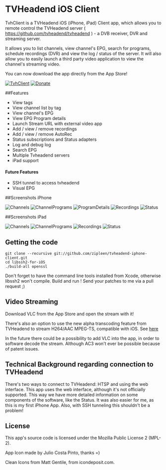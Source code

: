 TVHeadend iOS Client
=======================

TvhClient is a TVHeadend iOS (iPhone, iPad) Client app, which allows you to remote control the TVHeadend server  ( https://github.com/tvheadend/tvheadend ) - a DVB receiver, DVR and streaming server.

It allows you to list channels, view channel's EPG, search for programs, schedule recordings (DVR) and view the log / status of the server. It will also allow you to easily launch a third party video application to view the channel's streaming video.

You can now download the app directly from the App Store!

[![TvhClient](http://linkmaker.itunes.apple.com/htmlResources/assets/images/web/linkmaker/badge_appstore-lrg.png)](https://itunes.apple.com/gb/app/tvhclient/id638900112?mt=8&uo=4)
[![Donate](https://www.paypalobjects.com/en_US/i/btn/btn_donate_LG.gif)](https://www.paypal.com/cgi-bin/webscr?cmd=_s-xclick&hosted_button_id=G6DBJWV5LP36A)

##Features
- View tags
- View channel list by tag
- View channel's EPG
- View EPG Program details
- Launch Stream URL with external video app
- Add / view / remove recordings
- Add / view / remove AutoRec
- Status subscriptions and Status adapters
- Log and debug log
- Search EPG
- Multiple Tvheadend servers
- iPad support

#### Future Features
- SSH tunnel to access tvheadend
- Visual EPG

##Screenshots iPhone

![Channels](http://a572.phobos.apple.com/us/r1000/068/Purple/v4/ed/42/4e/ed424e9c-fee9-fc23-c74f-8d9591766fbd/mzl.dthdmvhr.320x480-75.jpg)
![ChannelPrograms](http://a1437.phobos.apple.com/us/r1000/064/Purple2/v4/08/b6/70/08b67026-50bc-bfcb-e68f-b47d0886ccd4/mzl.ekqhetuf.320x480-75.jpg)
![ProgramDetails](http://a1542.phobos.apple.com/us/r1000/116/Purple/v4/d7/b5/8f/d7b58fb7-d360-6981-bc04-f1a4c1dd6a88/mzl.fdlipgep.320x480-75.jpg)
![Recordings](http://a404.phobos.apple.com/us/r1000/120/Purple/v4/f2/0e/4b/f20e4b51-a2d7-0119-8ae0-99415c6c0633/mzl.xshppebg.320x480-75.jpg)
![Status](http://a1501.phobos.apple.com/us/r1000/070/Purple2/v4/a8/ab/b8/a8abb8a1-d052-f8c8-6730-385615f12bf1/mzl.jzfxfbli.320x480-75.jpg)

##Screenshots iPad

![Channels](https://github.com/zipleen/tvheadend-iphone-client/blob/screenshots/Screenshots/ipad/channels.png?raw=true)
![ChannelPrograms](https://github.com/zipleen/tvheadend-iphone-client/blob/screenshots/Screenshots/ipad/channelsepg.png?raw=true)
![Recordings](https://github.com/zipleen/tvheadend-iphone-client/blob/screenshots/Screenshots/ipad/recordings.png?raw=true)
![Status](https://github.com/zipleen/tvheadend-iphone-client/blob/screenshots/Screenshots/ipad/status.png?raw=true)

## Getting the code

    git clone --recursive git://github.com/zipleen/tvheadend-iphone-client.git
    cd libssh2-for-iOS
    ./build-all openssl

Don't forget to have the command line tools installed from Xcode, otherwise libssh2 won't compile.
Build and run ! Send your patches to me via a pull request ;)

## Video Streaming

Download VLC from the App Store and open the stream with it!

There's also an option to use the new alpha transcoding feature from TVHeadend to stream H264/AAC MPEG-TS, compatible with iOS. See [here](https://github.com/zipleen/tvheadend-iphone-client/wiki/Tvheadend-Transcoding) 

In the future there could be a possibility to add VLC into the app, in order to software decode the stream. Although AC3 won't ever be possible because of patent issues.

## Technical Background regarding connection to TVHeadend

There's two ways to connect to TVHeadend: HTSP and using the web interface. This app uses the web interface, although it's not officially supported. This way we have more detailed information on some components of the software, like the Status. It was also easier for me, as this is my first iPhone App. Also, with SSH tunneling this shouldn't be a problem! 

## License

This app's source code is licensed under the Mozilla Public License 2 (MPL-2). 

App Icon made by Julio Costa Pinto, thanks =)

Clean Icons from Matt Gentile, from icondeposit.com.

